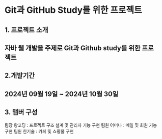 # Git과 GitHub Study를 위한 프로젝트

 ## 1. 프로젝트 소개
 자바 웹 개발을 주제로 Git과 Github study를 위한 프로젝트
 ---

 ## 2.개발기간
 2024년 09월 19일 ~ 2024년 10월 30일
 ---

 ## 3. 맴버 구성
 팀장 왕코딩 : 프로젝트 구조 설계 및 관리자 기능 구현
 팀원 어머나 : 메일 및 회원 기능 구현
 팀원 한기술 : 카페 및 쇼핑물 구현
 
